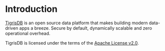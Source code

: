 # Introduction

[TigrisDB](https://github.com/tigrisdata/tigrisdb) is an open source data platform that makes building modern data-driven apps a breeze. Secure by default, dynamically scalable and zero operational overhead.

TigrisDB is licensed under the terms of the [Apache License v2.0](http://www.apache.org/licenses/LICENSE-2.0).
